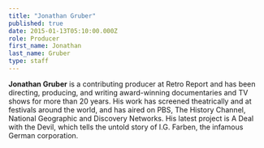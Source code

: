 ```yaml
---
title: "Jonathan Gruber"
published: true
date: 2015-01-13T05:10:00.000Z
role: Producer
first_name: Jonathan
last_name: Gruber
type: staff
---
```


**Jonathan Gruber** is a contributing producer at Retro Report and has been directing, producing, and writing award-winning documentaries and TV shows for more than 20 years. His work has screened theatrically and at festivals around the world, and has aired on PBS, The History Channel, National Geographic and Discovery Networks. His latest project is A Deal with the Devil, which tells the untold story of I.G. Farben, the infamous German corporation.

